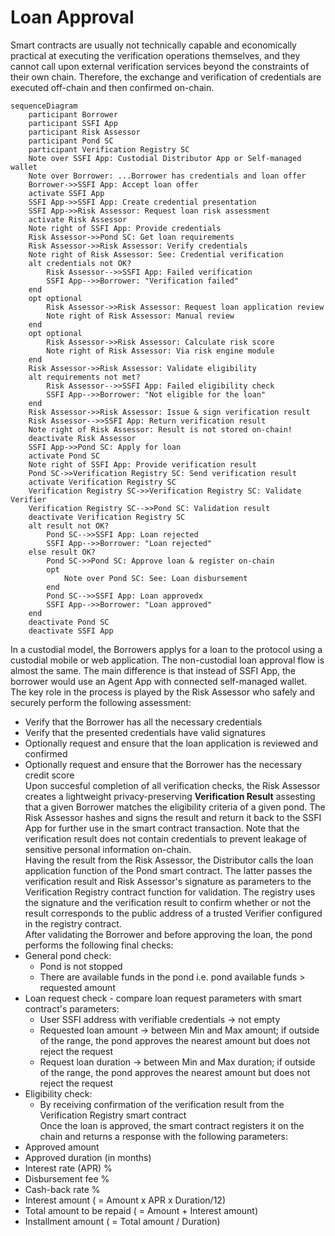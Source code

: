 # Loan Approval
Smart contracts are usually not technically capable and economically practical at executing the verification operations themselves, and they cannot call upon external verification services beyond the constraints of their own chain. Therefore, the exchange and verification of credentials are executed off-chain and then confirmed on-chain.
```mermaid
sequenceDiagram
    participant Borrower
    participant SSFI App
    participant Risk Assessor
    participant Pond SC
    participant Verification Registry SC
    Note over SSFI App: Custodial Distributor App or Self-managed wallet
    Note over Borrower: ...Borrower has credentials and loan offer
    Borrower->>SSFI App: Accept loan offer
    activate SSFI App
    SSFI App->>SSFI App: Create credential presentation
    SSFI App->>Risk Assessor: Request loan risk assessment
    activate Risk Assessor
    Note right of SSFI App: Provide credentials
    Risk Assessor->>Pond SC: Get loan requirements
    Risk Assessor->>Risk Assessor: Verify credentials
    Note right of Risk Assessor: See: Credential verification
    alt credentials not OK?
        Risk Assessor-->>SSFI App: Failed verification
        SSFI App-->>Borrower: "Verification failed"
    end
    opt optional
        Risk Assessor->>Risk Assessor: Request loan application review
        Note right of Risk Assessor: Manual review
    end
    opt optional
        Risk Assessor->>Risk Assessor: Calculate risk score
        Note right of Risk Assessor: Via risk engine module
    end
    Risk Assessor->>Risk Assessor: Validate eligibility
    alt requirements not met?
        Risk Assessor-->>SSFI App: Failed eligibility check
        SSFI App-->>Borrower: "Not eligible for the loan"
    end
    Risk Assessor->>Risk Assessor: Issue & sign verification result
    Risk Assessor-->>SSFI App: Return verification result
    Note right of Risk Assessor: Result is not stored on-chain!
    deactivate Risk Assessor
    SSFI App->>Pond SC: Apply for loan
    activate Pond SC
    Note right of SSFI App: Provide verification result
    Pond SC->>Verification Registry SC: Send verification result
    activate Verification Registry SC
    Verification Registry SC->>Verification Registry SC: Validate Verifier
    Verification Registry SC-->>Pond SC: Validation result
    deactivate Verification Registry SC
    alt result not OK?
        Pond SC-->>SSFI App: Loan rejected
        SSFI App-->>Borrower: "Loan rejected"
    else result OK?
        Pond SC->>Pond SC: Approve loan & register on-chain
        opt
            Note over Pond SC: See: Loan disbursement
        end
        Pond SC-->>SSFI App: Loan approvedx
        SSFI App-->>Borrower: "Loan approved"
    end
    deactivate Pond SC
    deactivate SSFI App
```
In a custodial model, the Borrowers applys for a loan to the protocol using a custodial mobile or web application. The non-custodial loan approval flow is almost the same. The main difference is that instead of SSFI App, the borrower would use an Agent App with connected self-managed wallet.  
The key role in the process is played by the Risk Assessor who safely and securely perform the following assessment:  
- Verify that the Borrower has all the necessary credentials
- Verify that the presented credentials have valid signatures
- Optionally request and ensure that the loan application is reviewed and confirmed
- Optionally request and ensure that the Borrower has the necessary credit score  
Upon succesful completion of all verification checks, the Risk Assessor creates a lightweight privacy-preserving **Verification Result** assesting that a given Borrower matches the eligibility criteria of a given pond. The Risk Assessor hashes and signs the result and return it back to the SSFI App for further use in the smart contract transaction. Note that the verification result does not contain credentials to prevent leakage of sensitive personal information on-chain.  
Having the result from the Risk Assessor, the Distributor calls the loan application function of the Pond smart contract. The latter passes the verification result and Risk Assessor's signature as parameters to the Verification Registry contract function for validation. The registry uses the signature and the verification result to confirm whether or not the result corresponds to the public address of a trusted Verifier configured in the registry contract.   
After validating the Borrower and before approving the loan, the pond performs the following final checks:
- General pond check:
  * Pond is not stopped
  * There are available funds in the pond i.e. pond available funds > requested amount
- Loan request check - compare loan request parameters with smart contract's parameters:
  * User SSFI address with verifiable credentials -> not empty
  * Requested loan amount -> between Min and Max amount; if outside of the range, the pond approves the nearest amount but does not reject the request
  * Request loan duration -> between Min and Max duration; if outside of the range, the pond approves the nearest amount but does not reject the request
- Eligibility check:
  * By receiving confirmation of the verification result from the Verification Registry smart contract  
Once the loan is approved, the smart contract registers it on the chain and returns a response with the following parameters:
- Approved amount
- Approved duration (in months)
- Interest rate (APR) %
- Disbursement fee %
- Cash-back rate %
- Interest amount ( = Amount x APR x Duration/12)
- Total amount to be repaid ( = Amount + Interest amount)
- Installment amount ( = Total amount / Duration)

